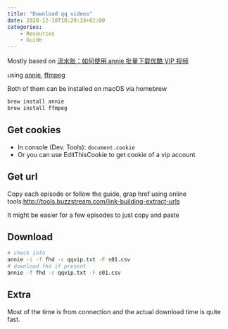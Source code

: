 ```yaml
---
title: "Download qq videos"
date: 2020-12-18T18:29:33+01:00
categories:
    - Resources
    - Guide
---
```


Mostly based on [流水账：如何使用 annie 批量下载优酷 VIP 视频](https://meta.appinn.net/t/topic/13946)

using [annie](https://github.com/iawia002/annie), [ffmpeg](https://ffmpeg.org/)

Both of them can be installed on macOS via homebrew

```bash
brew install annie
brew install ffmpeg
```

## Get cookies

* In console (Dev. Tools): `document.cookie`
* Or you can use EditThisCookie to get cookie of a vip account

## Get url

Copy each episode or follow the guide, grap href using online tools:http://tools.buzzstream.com/link-building-extract-urls

It might be easier for a few episodes to just copy and paste

## Download

```bash
# check info
annie -i -f fhd -c qqvip.txt -F s01.csv
# download fhd if present
annie -f fhd -c qqvip.txt -F s01.csv
```

## Extra

Most of the time is from connection and the actual download time is quite fast.